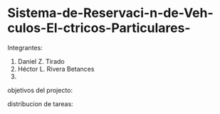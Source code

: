 # Sistema-de-Reservaci-n-de-Veh-culos-El-ctricos-Particulares-
Integrantes:
1. Daniel Z. Tirado
2. Héctor L. Rivera Betances
3. 
objetivos del projecto:


distribucion de tareas:


